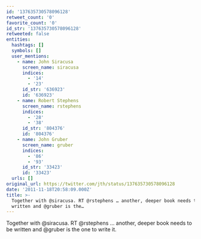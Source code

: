 ```yaml
---
id: '137635730578096128'
retweet_count: '0'
favorite_count: '0'
id_str: '137635730578096128'
retweeted: false
entities:
  hashtags: []
  symbols: []
  user_mentions:
    - name: John Siracusa
      screen_name: siracusa
      indices:
        - '14'
        - '23'
      id_str: '636923'
      id: '636923'
    - name: Robert Stephens
      screen_name: rstephens
      indices:
        - '28'
        - '38'
      id_str: '804376'
      id: '804376'
    - name: John Gruber
      screen_name: gruber
      indices:
        - '86'
        - '93'
      id_str: '33423'
      id: '33423'
  urls: []
original_url: https://twitter.com/jth/status/137635730578096128
date: '2011-11-18T20:58:09.000Z'
title: >-
  Together with @siracusa. RT @rstephens … another, deeper book needs to be
  written and @gruber is the…
---
```


Together with @siracusa. RT @rstephens … another, deeper book needs to be written and @gruber is the one to write it.